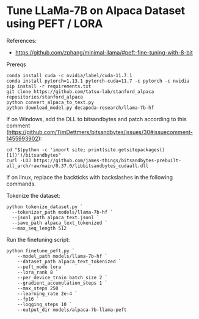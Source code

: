 # Tune LLaMa-7B on Alpaca Dataset using PEFT / LORA

References:
  - https://github.com/zphang/minimal-llama/#peft-fine-tuning-with-8-bit

Prereqs

```
conda install cuda -c nvidia/label/cuda-11.7.1
conda install pytorch=1.13.1 pytorch-cuda=11.7 -c pytorch -c nvidia
pip install -r requirements.txt
git clone https://github.com/tatsu-lab/stanford_alpaca repositories/stanford_alpaca
python convert_alpaca_to_text.py
python download_model.py decapoda-research/llama-7b-hf
```

If on Windows, add the DLL to bitsandbytes and patch according to this comment (https://github.com/TimDettmers/bitsandbytes/issues/30#issuecomment-1455993902):

```
cd "$(python -c 'import site; print(site.getsitepackages()[1])')/bitsandbytes"
curl -LOJ https://github.com/james-things/bitsandbytes-prebuilt-all_arch/raw/main/0.37.0/libbitsandbytes_cudaall.dll
```

If on linux, replace the backticks with backslashes in the following commands.

Tokenize the dataset:

```
python tokenize_dataset.py `
  --tokenizer_path models/llama-7b-hf `
  --jsonl_path alpaca_text.jsonl `
  --save_path alpaca_text_tokenized `
  --max_seq_length 512
```

Run the finetuning script:

```
python finetune_peft.py `
    --model_path models/llama-7b-hf `
    --dataset_path alpaca_text_tokenized `
    --peft_mode lora `
    --lora_rank 8 `
    --per_device_train_batch_size 2 `
    --gradient_accumulation_steps 1 `
    --max_steps 250 `
    --learning_rate 2e-4 `
    --fp16 `
    --logging_steps 10 `
    --output_dir models/alpaca-7b-llama-peft
```


